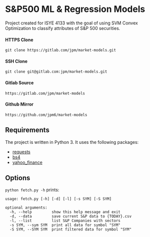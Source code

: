# S&P500 ML & Regression Models 
Project created for ISYE 4133 with the goal of using SVM Convex Optimization to classify attributes of S&P 500 securities.

#### HTTPS Clone
```
git clone https://gitlab.com/jpm/market-models.git
```
#### SSH Clone
```
git clone git@gitlab.com:jpm/market-models.git
```
#### Gitlab Source
```
https://gitlab.com/jpm/market-models
```
#### Github Mirror
```
https://github.com/jpm6/market-models
```

## Requirements
The project is written in Python 3.  It uses the following packages:

- [requests](http://docs.python-requests.org/en/master/)
- [bs4](https://www.crummy.com/software/BeautifulSoup/)
- [yahoo_finance](https://pypi.python.org/pypi/yahoo-finance)

## Options
`python fetch.py -h` prints:
```
usage: fetch.py [-h] [-d] [-l] [-s SYM] [-S SYM]

optional arguments:
  -h, --help         show this help message and exit
  -d, --data         save current S&P data to {TODAY}.csv
  -l, --list         list S&P Companies with sectors
  -s SYM, --sym SYM  print all data for symbol "SYM"
  -S SYM, --SYM SYM  print filtered data for symbol "SYM"

```

